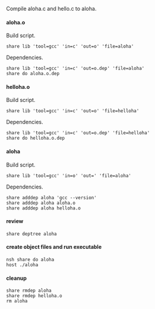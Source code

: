 Compile aloha.c and hello.c to aloha.

#### aloha.o

Build script.

	share lib 'tool=gcc' 'in=c' 'out=o' 'file=aloha'

Dependencies.

	share lib 'tool=gcc' 'in=c' 'out=o.dep' 'file=aloha'
	share do aloha.o.dep

#### helloha.o

Build script.

	share lib 'tool=gcc' 'in=c' 'out=o' 'file=helloha'

Dependencies.

	share lib 'tool=gcc' 'in=c' 'out=o.dep' 'file=helloha'
	share do helloha.o.dep

#### aloha

Build script.

	share lib 'tool=gcc' 'in=o' 'out=' 'file=aloha'

Dependencies.

	share adddep aloha 'gcc --version'
	share adddep aloha aloha.o
	share adddep aloha helloha.o

#### review

	share deptree aloha

#### create object files and run executable

	nsh share do aloha
	host ./aloha

#### cleanup

	share rmdep aloha
	share rmdep helloha.o
	rm aloha
